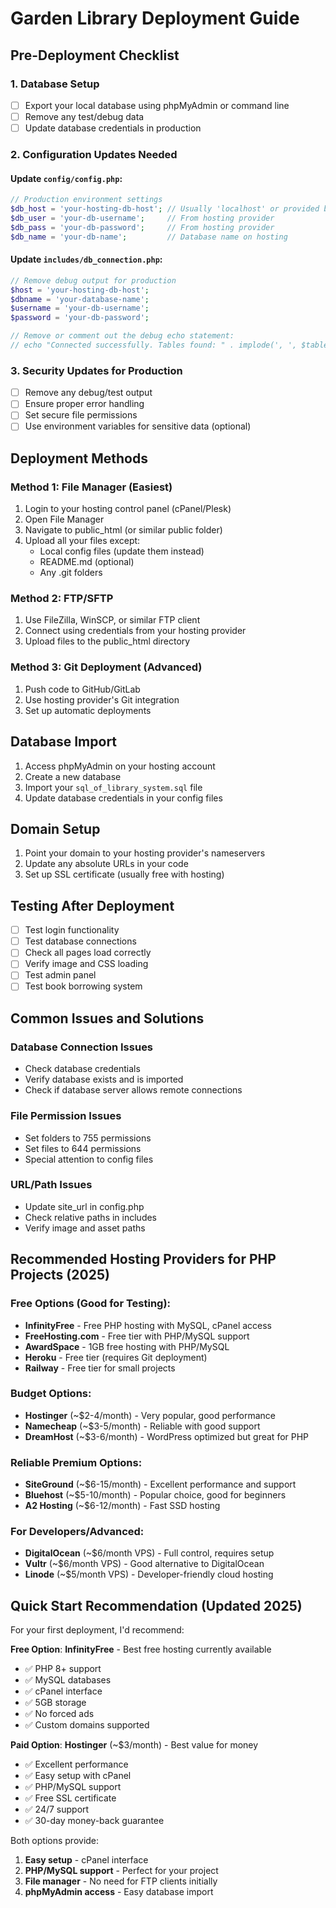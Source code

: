# Garden Library Deployment Guide

## Pre-Deployment Checklist

### 1. Database Setup
- [ ] Export your local database using phpMyAdmin or command line
- [ ] Remove any test/debug data
- [ ] Update database credentials in production

### 2. Configuration Updates Needed

#### Update `config/config.php`:
```php
// Production environment settings
$db_host = 'your-hosting-db-host'; // Usually 'localhost' or provided by host
$db_user = 'your-db-username';     // From hosting provider
$db_pass = 'your-db-password';     // From hosting provider  
$db_name = 'your-db-name';         // Database name on hosting
```

#### Update `includes/db_connection.php`:
```php
// Remove debug output for production
$host = 'your-hosting-db-host';
$dbname = 'your-database-name';
$username = 'your-db-username';
$password = 'your-db-password';

// Remove or comment out the debug echo statement:
// echo "Connected successfully. Tables found: " . implode(', ', $tables);
```

### 3. Security Updates for Production
- [ ] Remove any debug/test output
- [ ] Ensure proper error handling
- [ ] Set secure file permissions
- [ ] Use environment variables for sensitive data (optional)

## Deployment Methods

### Method 1: File Manager (Easiest)
1. Login to your hosting control panel (cPanel/Plesk)
2. Open File Manager
3. Navigate to public_html (or similar public folder)
4. Upload all your files except:
   - Local config files (update them instead)
   - README.md (optional)
   - Any .git folders

### Method 2: FTP/SFTP
1. Use FileZilla, WinSCP, or similar FTP client
2. Connect using credentials from your hosting provider
3. Upload files to the public_html directory

### Method 3: Git Deployment (Advanced)
1. Push code to GitHub/GitLab
2. Use hosting provider's Git integration
3. Set up automatic deployments

## Database Import
1. Access phpMyAdmin on your hosting account
2. Create a new database
3. Import your `sql_of_library_system.sql` file
4. Update database credentials in your config files

## Domain Setup
1. Point your domain to your hosting provider's nameservers
2. Update any absolute URLs in your code
3. Set up SSL certificate (usually free with hosting)

## Testing After Deployment
- [ ] Test login functionality
- [ ] Test database connections
- [ ] Check all pages load correctly
- [ ] Verify image and CSS loading
- [ ] Test admin panel
- [ ] Test book borrowing system

## Common Issues and Solutions

### Database Connection Issues
- Check database credentials
- Verify database exists and is imported
- Check if database server allows remote connections

### File Permission Issues
- Set folders to 755 permissions
- Set files to 644 permissions
- Special attention to config files

### URL/Path Issues
- Update site_url in config.php
- Check relative paths in includes
- Verify image and asset paths

## Recommended Hosting Providers for PHP Projects (2025)

### Free Options (Good for Testing):
- **InfinityFree** - Free PHP hosting with MySQL, cPanel access
- **FreeHosting.com** - Free tier with PHP/MySQL support
- **AwardSpace** - 1GB free hosting with PHP/MySQL
- **Heroku** - Free tier (requires Git deployment)
- **Railway** - Free tier for small projects

### Budget Options:
- **Hostinger** (~$2-4/month) - Very popular, good performance
- **Namecheap** (~$3-5/month) - Reliable with good support
- **DreamHost** (~$3-6/month) - WordPress optimized but great for PHP

### Reliable Premium Options:
- **SiteGround** (~$6-15/month) - Excellent performance and support
- **Bluehost** (~$5-10/month) - Popular choice, good for beginners
- **A2 Hosting** (~$6-12/month) - Fast SSD hosting

### For Developers/Advanced:
- **DigitalOcean** (~$6/month VPS) - Full control, requires setup
- **Vultr** (~$6/month VPS) - Good alternative to DigitalOcean
- **Linode** (~$5/month VPS) - Developer-friendly cloud hosting

## Quick Start Recommendation (Updated 2025)

For your first deployment, I'd recommend:

**Free Option**: **InfinityFree** - Best free hosting currently available
- ✅ PHP 8+ support  
- ✅ MySQL databases
- ✅ cPanel interface
- ✅ 5GB storage
- ✅ No forced ads
- ✅ Custom domains supported

**Paid Option**: **Hostinger** (~$3/month) - Best value for money
- ✅ Excellent performance
- ✅ Easy setup with cPanel
- ✅ PHP/MySQL support  
- ✅ Free SSL certificate
- ✅ 24/7 support
- ✅ 30-day money-back guarantee

Both options provide:
1. **Easy setup** - cPanel interface
2. **PHP/MySQL support** - Perfect for your project
3. **File manager** - No need for FTP clients initially
4. **phpMyAdmin access** - Easy database import
